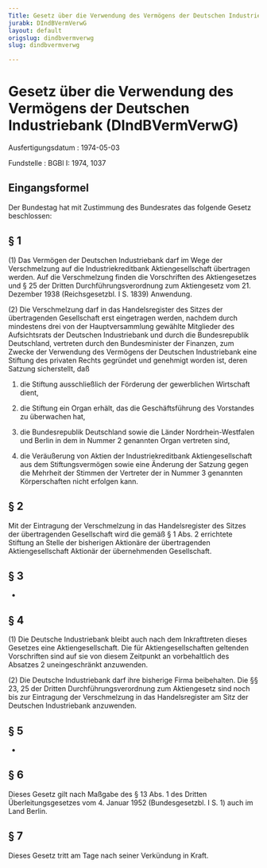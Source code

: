 ```yaml
---
Title: Gesetz über die Verwendung des Vermögens der Deutschen Industriebank
jurabk: DIndBVermVerwG
layout: default
origslug: dindbvermverwg
slug: dindbvermverwg

---
```


# Gesetz über die Verwendung des Vermögens der Deutschen Industriebank (DIndBVermVerwG)

Ausfertigungsdatum
:   1974-05-03

Fundstelle
:   BGBl I: 1974, 1037



## Eingangsformel

Der Bundestag hat mit Zustimmung des Bundesrates das folgende Gesetz beschlossen:


## § 1

(1) Das Vermögen der Deutschen Industriebank darf im Wege der Verschmelzung auf die Industriekreditbank Aktiengesellschaft übertragen werden. Auf die Verschmelzung finden die Vorschriften des Aktiengesetzes und § 25 der Dritten Durchführungsverordnung zum Aktiengesetz vom 21. Dezember 1938 (Reichsgesetzbl. I S. 1839) Anwendung.

(2) Die Verschmelzung darf in das Handelsregister des Sitzes der übertragenden Gesellschaft erst eingetragen werden, nachdem durch mindestens drei von der Hauptversammlung gewählte Mitglieder des Aufsichtsrats der Deutschen Industriebank und durch die Bundesrepublik Deutschland, vertreten durch den Bundesminister der Finanzen, zum Zwecke der Verwendung des Vermögens der Deutschen Industriebank eine Stiftung des privaten Rechts gegründet und genehmigt worden ist, deren Satzung sicherstellt, daß

1.  die Stiftung ausschließlich der Förderung der gewerblichen Wirtschaft dient,


2.  die Stiftung ein Organ erhält, das die Geschäftsführung des Vorstandes zu überwachen hat,


3.  die Bundesrepublik Deutschland sowie die Länder Nordrhein-Westfalen und Berlin in dem in Nummer 2 genannten Organ vertreten sind,


4.  die Veräußerung von Aktien der Industriekreditbank Aktiengesellschaft aus dem Stiftungsvermögen sowie eine Änderung der Satzung gegen die Mehrheit der Stimmen der Vertreter der in Nummer 3 genannten Körperschaften nicht erfolgen kann.





## § 2

Mit der Eintragung der Verschmelzung in das Handelsregister des Sitzes der übertragenden Gesellschaft wird die gemäß § 1 Abs. 2 errichtete Stiftung an Stelle der bisherigen Aktionäre der übertragenden Aktiengesellschaft Aktionär der übernehmenden Gesellschaft.


## § 3

-


## § 4

(1) Die Deutsche Industriebank bleibt auch nach dem Inkrafttreten dieses Gesetzes eine Aktiengesellschaft. Die für Aktiengesellschaften geltenden Vorschriften sind auf sie von diesem Zeitpunkt an vorbehaltlich des Absatzes 2 uneingeschränkt anzuwenden.

(2) Die Deutsche Industriebank darf ihre bisherige Firma beibehalten. Die §§ 23, 25 der Dritten Durchführungsverordnung zum Aktiengesetz sind noch bis zur Eintragung der Verschmelzung in das Handelsregister am Sitz der Deutschen Industriebank anzuwenden.


## § 5

-


## § 6

Dieses Gesetz gilt nach Maßgabe des § 13 Abs. 1 des Dritten Überleitungsgesetzes vom 4. Januar 1952 (Bundesgesetzbl. I S. 1) auch im Land Berlin.


## § 7

Dieses Gesetz tritt am Tage nach seiner Verkündung in Kraft.


